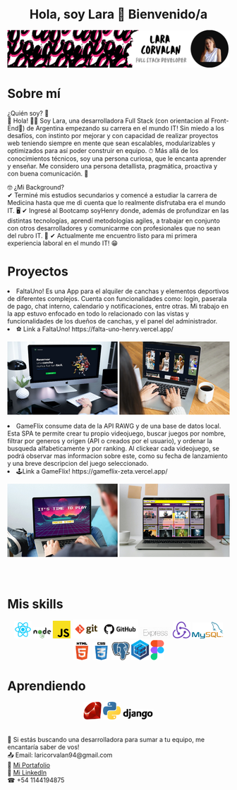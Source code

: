 <h1 align="center"> Hola, soy Lara 👋 Bienvenido/a</h1>
<img src="Banner para Linkedin.png"/>
<h1 align="flex-start">
   Sobre mí
</h1>
<p align="left">
¿Quién soy? 👀 <br/>
🔹 Hola! 🙋‍♀️ Soy Lara, una desarrolladora Full Stack (con orientacion al Front-End🤪) de Argentina empezando su carrera en el mundo IT! Sin miedo a los desafíos, con instinto por mejorar y con capacidad de realizar proyectos web teniendo siempre en mente que sean escalables, modularizables y optimizados para así poder construir en equipo. ⏱ Más allá de los conocimientos técnicos, soy una persona curiosa, que le encanta aprender y enseñar. Me considero una persona detallista, pragmática, proactiva y con buena comunicación. 📣

🤓 ¿Mi Background? <br/>
✔ Terminé mis estudios secundarios y comencé a estudiar la carrera de Medicina hasta que me di cuenta que lo realmente disfrutaba era el mundo IT. 🖥
✔ Ingresé al Bootcamp soyHenry donde, además de profundizar en las distintas tecnologías, aprendí metodologías agiles, a trabajar en conjunto con otros desarrolladores y comunicarme con profesionales que no sean del rubro IT. 👥
✔ Actualmente me encuentro listo para mi primera experiencia laboral en el mundo IT! 😁

<h1>Proyectos</h1>

<li>
FaltaUno! Es una App para el alquiler de canchas y elementos deportivos de diferentes complejos. Cuenta con funcionalidades como: login, paserala de pago, chat interno, calendario y notificaciones, entre otras. Mi trabajo en la app estuvo enfocado en todo lo relacionado con las vistas y funcionalidades de los dueños de canchas, y el panel del administrador.
<li/>
⚽ Link a FaltaUno! https://falta-uno-henry.vercel.app/
<br/>
<p align="center">
<img src="falta uno miniatura.PNG" atl="foto"/>  <img src="falta uno miniatura 2.PNG"/>
</p>

<li>
GameFlix consume data de la API RAWG y de una base de datos local. Esta SPA te permite crear tu propio videojuego, buscar juegos por nombre, filtrar por generos y origen (API o creados por el usuario), y ordenar la busqueda alfabeticamente y por ranking. Al clickear cada videojuego, se podrá observar mas informacion sobre este, como su fecha de lanzamiento y una breve descripcion del juego seleccionado.
<li/>
🕹Link a GameFlix! https://gameflix-zeta.vercel.app/
<br/>
<p align="center">
<img src="gameflix miniatura.PNG" atl="foto"/>  <img src="gameflix miniatura 2.PNG"/>
</p>

<br/>
<br/>

<h1>Mis skills</h1>
<div align="center">
   <img width="40" src=react.png/>
   <img width="40" src="./NODE.png"/>
   <img width="40" src="./javascript.png"/>
   <img width="150" src="./git.png"/>
  
   <img width="70" src="./expressjs.png"/>
   <img width="40" src="./redux.png"/>
  
   <img width="70" src="./mysql.png"/>
   <img width="40" src="./hmtl.png"/>
   <img width="40" src="./css.png"/>
   <img width="40" src="./postgres.png"/>
   <img width="40" src="./sequelize.png"/>
   <img width="30" src="./figma.png"/>
   
</div>

<h1>Aprendiendo</h1>
<div align="center">
<img width="40" src="ruby.png"/>
<img width="40" src="phyton.png"/>
<img width="70" src="django.png"/>
</div>

<br/>
<br/>
🔔 Si estás buscando una desarrolladora para sumar a tu equipo, me encantaría saber de vos! 
<br/>
📤 Email: laricorvalan94@gmail.com
<br/>
💼 <a href="https://laracorvalan-portfolio.vercel.app/">Mi Portafolio</a>
<br/>
👥 <a href="https://www.linkedin.com/in/lara-corvalan-fullstack/">Mi LinkedIn</a>
<br/>
☎ +54 1144194875
</p>


